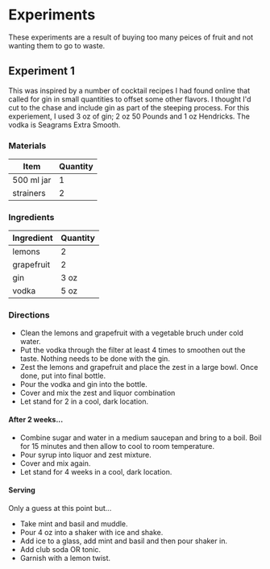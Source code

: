 # Experiments

These experiments are a result of buying too many peices of fruit and not wanting them to go to waste.

## Experiment 1

This was inspired by a number of cocktail recipes I had found online that called for gin in small quantities to offset some other flavors.  I thought I'd cut to the chase and include gin as part of the steeping process.  For this experiement, I used 3 oz of gin; 2 oz 50 Pounds and 1 oz Hendricks.  The vodka is Seagrams Extra Smooth.

### Materials

| Item | Quantity | 
| ------------- | ----------- |
| 500 ml jar | 1 |
| strainers | 2 |

### Ingredients

| Ingredient | Quantity | 
| ------------- | ----------- |
| lemons | 2 |
| grapefruit | 2 |
| gin | 3 oz |
| vodka | 5 oz |

### Directions

* Clean the lemons and grapefruit with a vegetable bruch under cold water.
* Put the vodka through the filter at least 4 times to smoothen out the taste.  Nothing needs to be done with the gin.
* Zest the lemons and grapefruit and place the zest in a large bowl.  Once done, put into final bottle.
* Pour the vodka and gin into the bottle.
* Cover and mix the zest and liquor combination
* Let stand for 2 in a cool, dark location.

#### After 2 weeks...

* Combine sugar and water in a medium saucepan and bring to a boil.  Boil for 15 minutes and then allow to cool to room temperature.
* Pour syrup into liquor and zest mixture.
* Cover and mix again.
* Let stand for 4 weeks in a cool, dark location.

#### Serving

Only a guess at this point but...


* Take mint and basil and muddle.
* Pour 4 oz into a shaker with ice and shake.
* Add ice to a glass, add mint and basil and then pour shaker in.
* Add club soda OR tonic.
* Garnish with a lemon twist.